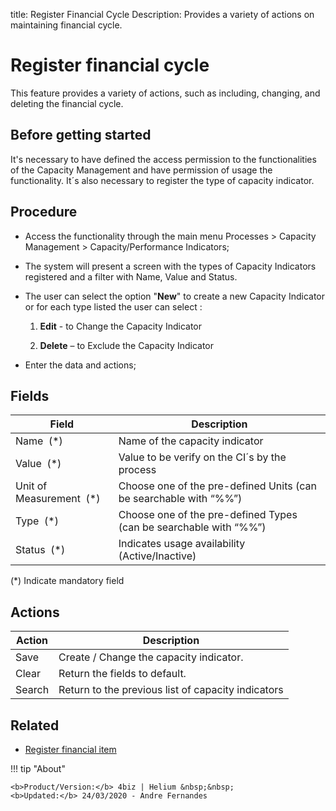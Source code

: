 title: Register Financial Cycle
Description: Provides a variety of actions on maintaining financial cycle.
# Register financial cycle

This feature provides a variety of actions, such as including, changing, and deleting the financial cycle.

Before getting started
----------------------

It's necessary to have defined the access permission to the functionalities of the Capacity Management and have permission of usage the functionality.
It´s also necessary to register the type of capacity indicator.

Procedure
---------

-   Access the functionality through the main menu Processes \> Capacity Management \> Capacity/Performance Indicators;

-   The system will present a screen with the types of Capacity Indicators registered and a filter with Name, Value and Status.

-   The user can select the option "**New**" to create a new Capacity Indicator or for each type listed the user can select :

    1.  **Edit** - to Change the Capacity Indicator

    2.  **Delete** – to Exclude the Capacity Indicator

-   Enter the data and actions;

Fields
------

| Field                     | Description                                                       |
|---------------------------|-------------------------------------------------------------------|
| Name  (\*)                | Name of the capacity indicator                                    |
| Value  (\*)               | Value to be verify on the CI´s by the process                     |
| Unit of Measurement  (\*) | Choose one of the pre-defined Units (can be searchable with “%%”) |
| Type  (\*)                | Choose one of the pre-defined Types (can be searchable with “%%”) |
| Status  (\*)              | Indicates usage availability (Active/Inactive)                    |

(\*) Indicate mandatory field

Actions
-------

| Action     | Description                                                 |
|------------|-------------------------------------------------------------|
| Save       | Create / Change the capacity indicator.                     |
| Clear      | Return the fields to default.                               |
| Search     | Return to the previous list of capacity indicators          |

Related
-------

- [Register financial item](/en-us/citsmart-platform-9/processes/financial/use/register-financial-item.html)

!!! tip "About"

    <b>Product/Version:</b> 4biz | Helium &nbsp;&nbsp;
    <b>Updated:</b> 24/03/2020 - Andre Fernandes
